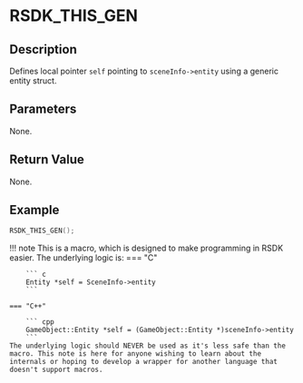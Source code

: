 # RSDK_THIS_GEN

## Description
Defines local pointer `self` pointing to `sceneInfo->entity` using a generic entity struct.

## Parameters
None.

## Return Value
None.

## Example
``` c
RSDK_THIS_GEN();
```


!!! note
    This is a macro, which is designed to make programming in RSDK easier. The underlying logic is:
    === "C"

        ``` c
        Entity *self = SceneInfo->entity
        ```

    === "C++"

        ``` cpp
        GameObject::Entity *self = (GameObject::Entity *)sceneInfo->entity
        ```
	The underlying logic should NEVER be used as it's less safe than the macro. This note is here for anyone wishing to learn about the internals or hoping to develop a wrapper for another language that doesn't support macros.
